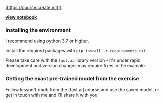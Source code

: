 [https://course.create.ml]()


**[view notebook](explaining_predictions_awdlstm.ipynb)**

### Installing the environment

I recommend using python 3.7 or higher.

Install the required packages with `pip install -r requirements.txt`

Please take care with the `fast.ai` library version - it's under rapid development and version changes may require fixes in the example.

### Getting the exact pre-trained model from the exercise

Follow lesson3-imdb from the [fast.ai] course and use the saved model, or get in touch with me and I'll share it with you.